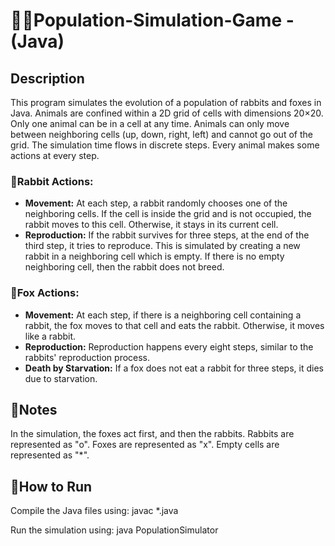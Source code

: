 # 🦊🐰Population-Simulation-Game - (Java)

## Description

This program simulates the evolution of a population of rabbits and foxes in Java. Animals are confined within a 2D grid of cells with dimensions 20×20. Only one animal can be in a cell at any time. Animals can only move between neighboring cells (up, down, right, left) and cannot go out of the grid. The simulation time flows in discrete steps. Every animal makes some actions at every step.

### 🐰Rabbit Actions:
- **Movement:** At each step, a rabbit randomly chooses one of the neighboring cells. If the cell is inside the grid and is not occupied, the rabbit moves to this cell. Otherwise, it stays in its current cell.
- **Reproduction:** If the rabbit survives for three steps, at the end of the third step, it tries to reproduce. This is simulated by creating a new rabbit in a neighboring cell which is empty. If there is no empty neighboring cell, then the rabbit does not breed. 
  
### 🦊Fox Actions:
- **Movement:** At each step, if there is a neighboring cell containing a rabbit, the fox moves to that cell and eats the rabbit. Otherwise, it moves like a rabbit.
- **Reproduction:** Reproduction happens every eight steps, similar to the rabbits' reproduction process.
- **Death by Starvation:** If a fox does not eat a rabbit for three steps, it dies due to starvation.

## 📌Notes
In the simulation, the foxes act first, and then the rabbits.
Rabbits are represented as "o".
Foxes are represented as "x".
Empty cells are represented as "*".

## 🚀How to Run
Compile the Java files using: javac *.java

Run the simulation using: java PopulationSimulator

